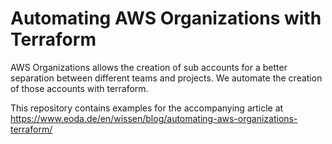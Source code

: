 # Automating AWS Organizations with Terraform

AWS Organizations allows the creation of sub accounts for a better separation between different teams and projects.
We automate the creation of those accounts with terraform.

This repository contains examples for the accompanying article at https://www.eoda.de/en/wissen/blog/automating-aws-organizations-terraform/

